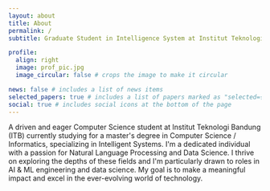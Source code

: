 ```yaml
---
layout: about
title: About
permalink: /
subtitle: Graduate Student in Intelligence System at Institut Teknologi Bandung

profile:
  align: right
  image: prof_pic.jpg
  image_circular: false # crops the image to make it circular

news: false # includes a list of news items
selected_papers: true # includes a list of papers marked as "selected={true}"
social: true # includes social icons at the bottom of the page
---
```


A driven and eager Computer Science student at Institut Teknologi Bandung (ITB) currently studying for a master's degree in Computer Science / Informatics, specializing in Intelligent Systems. I'm a dedicated individual with a passion for Natural Language Processing and Data Science. I thrive on exploring the depths of these fields and I'm particularly drawn to roles in AI & ML engineering and data science. My goal is to make a meaningful impact and excel in the ever-evolving world of technology.

<!-- Write your biography here. Tell the world about yourself. Link to your favorite [subreddit](http://reddit.com). You can put a picture in, too. The code is already in, just name your picture `prof_pic.jpg` and put it in the `img/` folder.

Put your address / P.O. box / other info right below your picture. You can also disable any of these elements by editing `profile` property of the YAML header of your `_pages/about.md`. Edit `_bibliography/papers.bib` and Jekyll will render your [publications page](/al-folio/publications/) automatically.

Link to your social media connections, too. This theme is set up to use [Font Awesome icons](https://fontawesome.com/) and [Academicons](https://jpswalsh.github.io/academicons/), like the ones below. Add your Facebook, Twitter, LinkedIn, Google Scholar, or just disable all of them. -->
